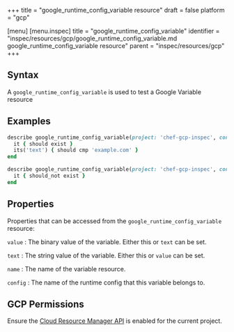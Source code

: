 +++
title = "google_runtime_config_variable resource"
draft = false
platform = "gcp"

[menu]
  [menu.inspec]
    title = "google_runtime_config_variable"
    identifier = "inspec/resources/gcp/google_runtime_config_variable.md google_runtime_config_variable resource"
    parent = "inspec/resources/gcp"
+++

## Syntax

A `google_runtime_config_variable` is used to test a Google Variable resource

## Examples

```ruby
describe google_runtime_config_variable(project: 'chef-gcp-inspec', config: 'inspec-gcp-runtime-config', name: 'prod-variables/hostname') do
  it { should exist }
  its('text') { should cmp 'example.com' }
end

describe google_runtime_config_variable(project: 'chef-gcp-inspec', config: 'inspec-gcp-runtime-config', name: 'nonexistent') do
  it { should_not exist }
end
```

## Properties

Properties that can be accessed from the `google_runtime_config_variable` resource:

`value`
: The binary value of the variable. Either this or `text` can be set.

`text`
: The string value of the variable. Either this or `value` can be set.

`name`
: The name of the variable resource.

`config`
: The name of the runtime config that this variable belongs to.

## GCP Permissions

Ensure the [Cloud Resource Manager API](https://console.cloud.google.com/apis/library/cloudresourcemanager.googleapis.com/) is enabled for the current project.
